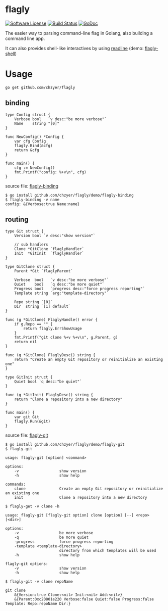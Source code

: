 # flagly

[![Software License](https://img.shields.io/badge/license-MIT-brightgreen.svg)](LICENSE.md)
[![Build Status](https://travis-ci.org/chzyer/flagly.svg?branch=master)](https://travis-ci.org/chzyer/flagly)
[![GoDoc](https://godoc.org/github.com/chzyer/flagly?status.svg)](https://godoc.org/github.com/chzyer/flagly)

The easier way to parsing command-line flag in Golang, also building a command line app.

It can also provides shell-like interactives by using [readline](https://github.com/chzyer/readline) (demo: [flagly-shell](https://github.com/chzyer/flagly/blob/master/demo/flagly-shell/flagly-shell.go))

# Usage

```
go get github.com/chzyer/flagly
```

## binding

```{go}
type Config struct {
	Verbose bool   `v desc:"be more verbose"`
	Name    string "[0]"
}

func NewConfig() *Config {
	var cfg Config
	flagly.Bind(&cfg)
	return &cfg
}

func main() {
	cfg := NewConfig()
	fmt.Printf("config: %+v\n", cfg)
}
```

source file: [flagly-binding](https://github.com/chzyer/flagly/blob/master/demo/flagly-binding/flagly-binding.go)

```
$ go install github.com/chzyer/flagly/demo/flagly-binding
$ flagly-binding -v name
config: &{Verbose:true Name:name}
```

## routing

```{go}
type Git struct {
	Version bool `v desc:"show version"`
	
	// sub handlers
	Clone *GitClone `flaglyHandler`
	Init  *GitInit  `flaglyHandler`
}

type GitClone struct {
	Parent *Git `flaglyParent`

	Verbose  bool   `v desc:"be more verbose"`
	Quiet    bool   `q desc:"be more quiet"`
	Progress bool   `progress desc:"force progress reporting"`
	Template string `arg:"template-directory"`

	Repo string `[0]`
	Dir  string `[1] default`
}

func (g *GitClone) FlaglyHandle() error {
	if g.Repo == "" {
		return flagly.ErrShowUsage
	}
	fmt.Printf("git clone %+v %+v\n", g.Parent, g)
	return nil
}

func (g *GitClone) FlaglyDesc() string {
	return "Create an empty Git repository or reinitialize an existing one"
}

type GitInit struct {
	Quiet bool `q desc:"be quiet"`
}

func (g *GitInit) FlaglyDesc() string {
	return "Clone a repository into a new directory"
}

func main() {
	var git Git
	flagly.Run(&git)
}
```

source file: [flagly-git](https://github.com/chzyer/flagly/blob/master/demo/flagly-git/flagly-git.go)

```{shell}
$ go install github.com/chzyer/flagly/demo/flagly-git
$ flagly-git

usage: flagly-git [option] <command>

options:
    -v                  show version
    -h                  show help

commands:
    clone               Create an empty Git repository or reinitialize an existing one
    init                Clone a repository into a new directory
	
$ flagly-get -v clone -h

usage: flagly-git [flagly-git option] clone [option] [--] <repo> [<dir>]

options:
    -v                  be more verbose
    -q                  be more quiet
    -progress           force progress reporting
    -template <template-directory>
                        directory from which templates will be used
    -h                  show help

flagly-git options:
    -v                  show version
    -h                  show help
	
$ flagly-git -v clone repoName

git clone
    &{Version:true Clone:<nil> Init:<nil> Add:<nil>}
    &{Parent:0xc20801e220 Verbose:false Quiet:false Progress:false Template: Repo:repoName Dir:}
```
